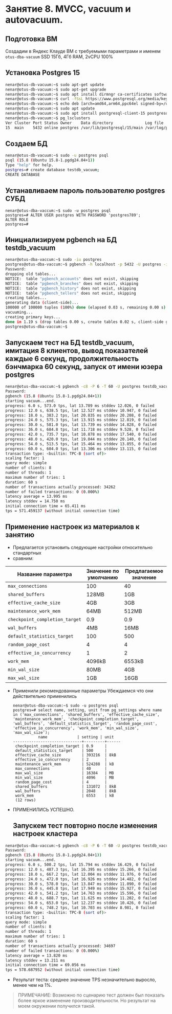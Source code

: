# Занятие 8. MVCC, vacuum и autovacuum. 
## Подготовка ВМ
Создадим в Яндекс Клауде ВМ с требуемыми параметрами и именем `otus-dba-vacuum`
SSD 15Гб, 4Гб RAM, 2vCPU 100%
## Установка Postgres 15

``` bash
nenar@otus-db-vacuum:~$ sudo apt-get update
nenar@otus-db-vacuum:~$ sudo apt-get upgrade
nenar@otus-db-vacuum:~$ sudo apt install dirmngr ca-certificates software-properties-common apt-transport-https lsb-release curl -y
nenar@otus-db-vacuum:~$ curl -fSsL https://www.postgresql.org/media/keys/ACCC4CF8.asc | gpg --dearmor | sudo tee /usr/share/keyrings/postgresql.gpg > /dev/null
nenar@otus-db-vacuum:~$ echo deb [arch=amd64,arm64,ppc64el signed-by=/usr/share/keyrings/postgresql.gpg] http://apt.postgresql.org/pub/repos/apt/ $(lsb_release -cs)-pgdg main | sudo tee /etc/apt/sources.list.d/postgresql.list
nenar@otus-db-vacuum:~$ sudo apt update
nenar@otus-db-vacuum:~$ sudo apt install postgresql-client-15 postgresql-15
nenar@otus-db-vacuum:~$ pg_lsclusters
Ver Cluster Port Status Owner    Data directory              Log file
15  main    5432 online postgres /var/lib/postgresql/15/main /var/log/postgresql/postgresql-15-main.log
```
## Создаем БД 

``` bash
nenar@otus-db-vacuum:~$ sudo -u postgres psql
psql (15.8 (Ubuntu 15.8-1.pgdg24.04+1))
Type "help" for help.
postgres=# create database testdb_vacuum;
CREATE DATABASE
```
## Устанавливаем пароль пользователю postgres СУБД

```
nenar@otus-dba-vaccum:~$ sudo -u postgres psql
postgres=# ALTER USER postgres WITH PASSWORD 'postgres789';
ALTER ROLE
postgres=#
```
## Инициализируем pgbench на БД testdb_vacuum

``` bash
nenar@otus-dba-vaccum:~$ sudo -iu postgres
postgres@otus-dba-vaccum:~$ pgbench -h localhost -p 5432 -U postgres -i testdb_vacuum
Password:
dropping old tables...
NOTICE:  table "pgbench_accounts" does not exist, skipping
NOTICE:  table "pgbench_branches" does not exist, skipping
NOTICE:  table "pgbench_history" does not exist, skipping
NOTICE:  table "pgbench_tellers" does not exist, skipping
creating tables...
generating data (client-side)...
100000 of 100000 tuples (100%) done (elapsed 0.03 s, remaining 0.00 s)
vacuuming...
creating primary keys...
done in 1.19 s (drop tables 0.00 s, create tables 0.02 s, client-side generate 0.87 s, vacuum 0.03 s, primary keys 0.28 s).
postgres@otus-dba-vaccum:~$

```

## Запускаем тест на БД testdb_vacuum, имитация 8 клиентов, вывод показателей каждые 6 секунд, продолжительность бэнчмарка 60 секунд, запуск от имени юзера postgres


``` bash
nenar@otus-dba-vaccum:~$ pgbench -c8 -P 6 -T 60 -U postgres testdb_vacuum
Password:
pgbench (15.8 (Ubuntu 15.8-1.pgdg24.04+1))
starting vacuum...end.
progress: 6.0 s, 573.0 tps, lat 13.789 ms stddev 12.026, 0 failed
progress: 12.0 s, 638.5 tps, lat 12.527 ms stddev 10.947, 0 failed
progress: 18.0 s, 383.2 tps, lat 20.835 ms stddev 20.208, 0 failed
progress: 24.0 s, 575.3 tps, lat 13.915 ms stddev 12.819, 0 failed
progress: 30.0 s, 581.0 tps, lat 13.739 ms stddev 14.828, 0 failed
progress: 36.0 s, 684.8 tps, lat 11.718 ms stddev 9.528, 0 failed
progress: 42.0 s, 735.7 tps, lat 10.878 ms stddev 17.540, 0 failed
progress: 48.0 s, 420.0 tps, lat 19.044 ms stddev 20.140, 0 failed
progress: 54.0 s, 513.5 tps, lat 15.464 ms stddev 13.855, 0 failed
progress: 60.0 s, 604.0 tps, lat 13.306 ms stddev 13.115, 0 failed
transaction type: <builtin: TPC-B (sort of)>
scaling factor: 1
query mode: simple
number of clients: 8
number of threads: 1
maximum number of tries: 1
duration: 60 s
number of transactions actually processed: 34262
number of failed transactions: 0 (0.000%)
latency average = 13.995 ms
latency stddev = 14.750 ms
initial connection time = 65.411 ms
tps = 571.459137 (without initial connection time)
```
## Применение настроек из материалов к занятию
* Предлагается установить следующие настройки относительно стандартных
* сравним:

| Название параметра             | Значение по умолчанию | Предлагаемое значение | 
| ------------------------------ | --------------------- | --------------------- |
| `max_connections`              | 100                   | 40                    |
| `shared_buffers`               | 128MB                 | 1GB                   |
| `effective_cache_size`         | 4GB                   | 3GB                   |
| `maintenance_work_mem`         | 64MB                  | 512MB                 |
| `checkpoint_completion_target` | 0.9                   | 0.9                   |
| `wal_buffers`                  | 4MB                   | 16MB                  |
| `default_statistics_target`    | 100                   | 500                   |
| `random_page_cost`             | 4                     | 4                     |
| `effective_io_concurrency`     | 1                     | 2                     |
| `work_mem`                     | 4096kB                | 6553kB                |
| `min_wal_size`                 | 80MB                  | 4GB                   |
| `max_wal_size`                 | 1GB                   | 16GB                  |

* Применили рекомендованные параметры
  Убеждаемся что они действительно применились
  
  ```
  nenar@otus-dba-vaccum:~$ sudo -u postgres psql
  postgres=# select name, setting, unit from pg_settings where name in ('max_connections', 'shared_buffers', 'effective_cache_size', 'maintenance_work_mem', 'checkpoint_completion_target', 
  'wal_buffers', 'default_statistics_target', 'random_page_cost', 'effective_io_concurrency', 'work_mem', 'min_wal_size', 'max_wal_size');
             name             | setting | unit
  ------------------------------+---------+------
   checkpoint_completion_target | 0.9     |
   default_statistics_target    | 500     |
   effective_cache_size         | 393216  | 8kB
   effective_io_concurrency     | 2       |
   maintenance_work_mem         | 524288  | kB
   max_connections              | 40      |
   max_wal_size                 | 16384   | MB
   min_wal_size                 | 4096    | MB
   random_page_cost             | 4       |
   shared_buffers               | 131072  | 8kB
   wal_buffers                  | 2048    | 8kB
   work_mem                     | 6553    | kB
   (12 rows)
  ```
* ПРИМЕНИЛИСЬ УСПЕШНО.

  ## Запускем тест повторно после изменения настроек кластера

 ``` bash
nenar@otus-dba-vaccum:~$ pgbench -c8 -P 6 -T 60 -U postgres testdb_vacuum
Password:
pgbench (15.8 (Ubuntu 15.8-1.pgdg24.04+1))
starting vacuum...end.
progress: 6.0 s, 500.2 tps, lat 15.794 ms stddev 16.429, 0 failed
progress: 12.0 s, 487.3 tps, lat 16.395 ms stddev 15.266, 0 failed
progress: 18.0 s, 667.2 tps, lat 12.004 ms stddev 11.976, 0 failed
progress: 24.0 s, 472.0 tps, lat 16.926 ms stddev 14.482, 0 failed
progress: 30.0 s, 578.0 tps, lat 13.847 ms stddev 11.090, 0 failed
progress: 36.0 s, 445.8 tps, lat 17.949 ms stddev 15.927, 0 failed
progress: 42.0 s, 541.2 tps, lat 14.763 ms stddev 15.596, 0 failed
progress: 48.0 s, 688.7 tps, lat 11.625 ms stddev 11.202, 0 failed
progress: 54.0 s, 653.0 tps, lat 12.237 ms stddev 10.426, 0 failed
progress: 60.0 s, 748.2 tps, lat 10.703 ms stddev 8.981, 0 failed
transaction type: <builtin: TPC-B (sort of)>
scaling factor: 1
query mode: simple
number of clients: 8
number of threads: 1
maximum number of tries: 1
duration: 60 s
number of transactions actually processed: 34697
number of failed transactions: 0 (0.000%)
latency average = 13.820 ms
latency stddev = 13.211 ms
initial connection time = 69.056 ms
tps = 578.687952 (without initial connection time)

 ```
* Результат теста: среднее значение TPS незначительно выросло, менее чем на 1%.
  
> ПРИМЕЧАНИЕ: Возможно по сценарию тест должен был показать более яркое изменение производительности. Но результат на моем окружении получился такой.
